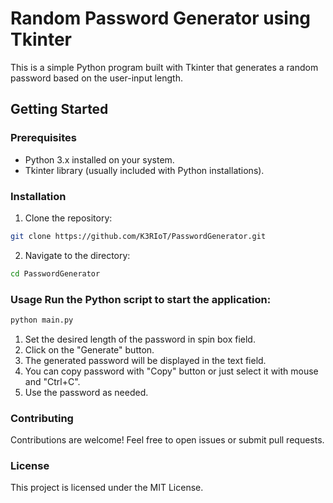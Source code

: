 # Random Password Generator using Tkinter  
This is a simple Python program built with Tkinter that generates a random password based on the user-input length.  
## Getting Started  
### Prerequisites  
- Python 3.x installed on your system. 
- Tkinter library (usually included with Python installations).  
### Installation  
1. Clone the repository:      
```bash     
git clone https://github.com/K3RIoT/PasswordGenerator.git     
```  
2. Navigate to the directory:      
```bash     
cd PasswordGenerator    
```  
### Usage  Run the Python script to start the application:  
```bash 
python main.py
```

1. Set the desired length of the password in spin box field. 
2. Click on the "Generate" button. 
3. The generated password will be displayed in the text field. 
4. You can copy password with "Copy" button or just select it with mouse and "Ctrl+C". 
5. Use the password as needed. 

### Contributing
Contributions are welcome! Feel free to open issues or submit pull requests.

### License
This project is licensed under the MIT License.

